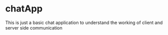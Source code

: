 # chatApp
This is just a basic chat application to understand the working of client and server side communication
